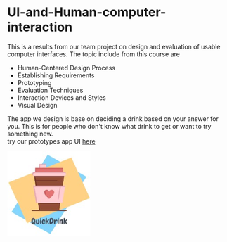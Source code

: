# UI-and-Human-computer-interaction
This is a results from our team project on design and evaluation of usable computer interfaces.
The topic include from this course are
- Human-Centered Design Process
- Establishing Requirements
- Prototyping
- Evaluation Techniques
- Interaction Devices and Styles
- Visual Design

The app we design is base on deciding a drink based on your answer for you. This is for people who don't know what drink to get or want to try something new. \
try our prototypes app UI [here](https://marvelapp.com/prototype/17g1bb14)

![](quickdrink.jpg)
